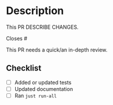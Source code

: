 # Description

This PR DESCRIBE CHANGES.

Closes #

This PR needs a quick/an in-depth review.

## Checklist

- [ ] Added or updated tests
- [ ] Updated documentation
- [ ] Ran `just run-all`
